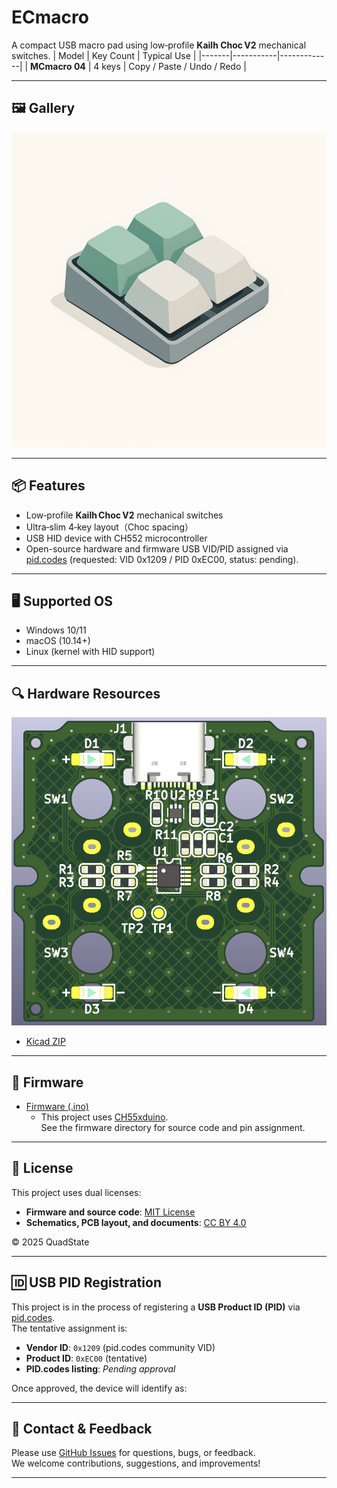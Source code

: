 # ECmacro

A compact USB macro pad using low‑profile **Kailh Choc V2** mechanical switches. 
| Model | Key Count | Typical Use |
|-------|-----------|-------------|
| **MCmacro 04** | 4 keys | Copy / Paste / Undo / Redo |

---

## 🖼️ Gallery

![Image View](./images/mcmacro04_image.png)

---

## 📦 Features

- Low‑profile **Kailh Choc V2** mechanical switches  
- Ultra‑slim 4‑key layout（Choc spacing）  
- USB HID device with CH552 microcontroller
- Open-source hardware and firmware
USB VID/PID assigned via [pid.codes](https://pid.codes/) (requested: VID 0x1209 / PID 0xEC00, status: pending).

---

## 🖥️ Supported OS

- Windows 10/11
- macOS (10.14+)
- Linux (kernel with HID support)

---

## 🔍 Hardware Resources
![PCB Top View](./images/mcmacro04_topview.png)  
- [Kicad ZIP](./hardware/mcmini04_kicad.zip)  

---

## 🧩 Firmware

- [Firmware (.ino)](./firmware/mcmacro04/mcmacro04.ino)  
  - This project uses [CH55xduino](https://github.com/DeqingSun/ch55xduino).  
    See the firmware directory for source code and pin assignment.
---

## 📄 License

This project uses dual licenses:

- **Firmware and source code**: [MIT License](./LICENSE-MIT.txt)
- **Schematics, PCB layout, and documents**: [CC BY 4.0](./LICENSE-CCBY.txt)

© 2025 QuadState

---

## 🆔 USB PID Registration

This project is in the process of registering a **USB Product ID (PID)** via [pid.codes](https://pid.codes/).  
The tentative assignment is:

- **Vendor ID**: `0x1209` (pid.codes community VID)
- **Product ID**: `0xEC00` (tentative)
- **PID.codes listing**: _Pending approval_

Once approved, the device will identify as:

---

## 💬 Contact & Feedback

Please use [GitHub Issues](https://github.com/QuadState/mcmacro/issues) for questions, bugs, or feedback.  
We welcome contributions, suggestions, and improvements!

---